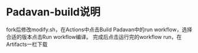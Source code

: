 # Padavan-build说明

fork后修改modify.sh，在Actions中点击Build Padavan中的run workflow，选择合适的版本点击Run workflow编译。
完成后点击运行完的workflow run，在Artifacts一栏下载
